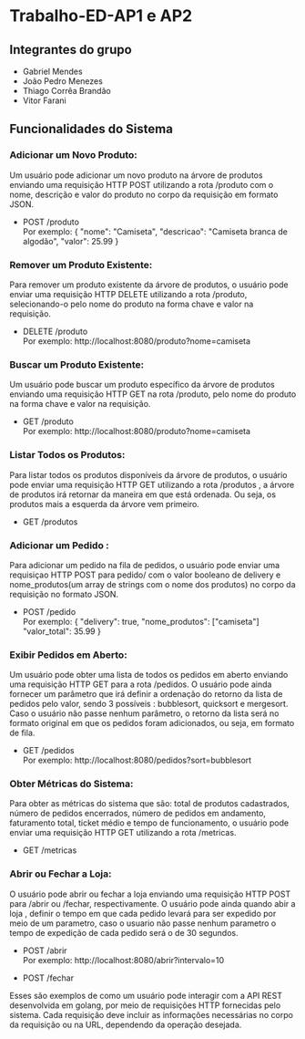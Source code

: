 # Trabalho-ED-AP1 e AP2

## Integrantes do grupo
   * Gabriel Mendes
   * João Pedro Menezes
   * Thiago Corrêa Brandão
   * Vitor Farani

## Funcionalidades do Sistema
### Adicionar um Novo Produto:
Um usuário pode adicionar um novo produto na árvore de produtos enviando uma requisição HTTP POST utilizando a rota /produto com o nome, descrição e valor do produto no corpo da requisição em formato JSON.
* POST /produto\
  Por exemplo:
{
    "nome": "Camiseta",
    "descricao": "Camiseta branca de algodão",
    "valor": 25.99
}

### Remover um Produto Existente:
Para remover um produto existente da árvore de produtos, o usuário pode enviar uma requisição HTTP DELETE utilizando a rota /produto, selecionando-o pelo nome do produto na forma chave e valor na requisição.
* DELETE /produto\
Por exemplo: http://localhost:8080/produto?nome=camiseta

### Buscar um Produto Existente:
Um usuário pode buscar um produto específico da árvore de produtos enviando uma requisição HTTP GET na rota /produto, pelo nome do produto na forma chave e valor na requisição.
* GET /produto\
Por exemplo: http://localhost:8080/produto?nome=camiseta

### Listar Todos os Produtos:
Para listar todos os produtos disponíveis da árvore de produtos, o usuário pode enviar uma requisição HTTP GET utilizando a rota /produtos , a árvore de produtos irá retornar da maneira em que está ordenada. Ou seja, os produtos mais a esquerda da árvore vem primeiro. 
* GET /produtos

### Adicionar um Pedido :
Para adicionar um pedido na fila de pedidos, o usuário pode enviar uma requisiçao HTTP
POST para pedido/ com o valor booleano de delivery e nome_produtos(um array de strings com o nome dos produtos) no corpo da requisição no formato JSON.
* POST /pedido\
Por exemplo:
{
    "delivery": true,
    "nome_produtos": ["camiseta"]
    "valor_total": 35.99
}

### Exibir Pedidos em Aberto:
Um usuário pode obter uma lista de todos os pedidos em aberto enviando uma requisição HTTP GET para a rota /pedidos. O usuário pode ainda fornecer um parâmetro que irá definir a ordenação do retorno da lista de pedidos pelo valor, sendo 3 possíveis : bubblesort, quicksort e mergesort. Caso o usuário não passe nenhum parâmetro, o retorno da lista será no formato original em que os pedidos foram adicionados, ou seja, em formato de fila.
* GET /pedidos\
  Por exemplo: http://localhost:8080/pedidos?sort=bubblesort

### Obter Métricas do Sistema:
Para obter as métricas do sistema que são: total de produtos cadastrados, número de pedidos encerrados, número de pedidos em andamento, faturamento total, ticket médio e tempo de funcionamento, o usuário pode enviar uma requisição HTTP GET utilizando a rota /metricas. 
* GET /metricas

### Abrir ou Fechar a Loja:
O usuário pode abrir ou fechar a loja enviando uma requisição HTTP POST para /abrir ou /fechar, respectivamente. O usuário pode ainda quando abir a loja , definir o tempo em que cada pedido levará para ser expedido por meio de um parametro, caso o usuario não passe nenhum parametro o tempo de expedição de cada pedido será o de 30 segundos.
* POST /abrir\
  Por exemplo: http://localhost:8080/abrir?intervalo=10

* POST /fechar

Esses são exemplos de como um usuário pode interagir com a API REST desenvolvida em golang, por meio de requisições HTTP fornecidas pelo sistema. Cada requisição deve incluir as informações necessárias no corpo da requisição ou na URL, dependendo da operação desejada.
